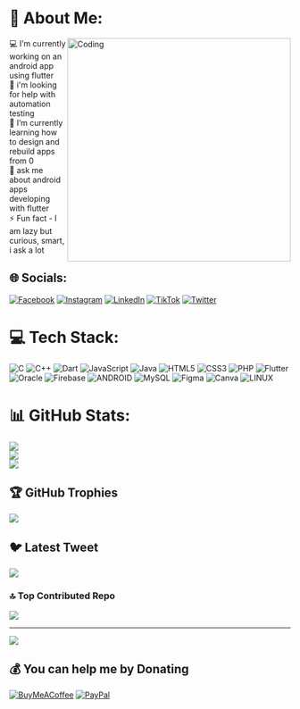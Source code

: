 # 💫 About Me:
<img align="right" alt="Coding" width="400" src="https://i.pinimg.com/originals/e8/f4/53/e8f453469a3ec97ecd354df465d73913.gif">
💻️ I’m currently working on an android app using flutter<br>🤔 i'm looking for help with automation testing<br>🔭 I’m currently learning how to design and rebuild apps from 0<br>💬 ask me about android apps developing with flutter<br>⚡ Fun fact - I am lazy but curious, smart, i ask a lot


## 🌐 Socials:
[![Facebook](https://img.shields.io/badge/Facebook-%231877F2.svg?logo=Facebook&logoColor=white)](https://facebook.com/yazidhl) [![Instagram](https://img.shields.io/badge/Instagram-%23E4405F.svg?logo=Instagram&logoColor=white)](https://instagram.com/https_elyazid) [![LinkedIn](https://img.shields.io/badge/LinkedIn-%230077B5.svg?logo=linkedin&logoColor=white)](https://linkedin.com/in/yazidhalim002) [![TikTok](https://img.shields.io/badge/TikTok-%23000000.svg?logo=TikTok&logoColor=white)](https://tiktok.com/@yazidhalim204) [![Twitter](https://img.shields.io/badge/Twitter-%231DA1F2.svg?logo=Twitter&logoColor=white)](https://twitter.com/yazidhalim001) 

# 💻 Tech Stack:
![C](https://img.shields.io/badge/c-%2300599C.svg?style=for-the-badge&logo=c&logoColor=white) ![C++](https://img.shields.io/badge/c++-%2300599C.svg?style=for-the-badge&logo=c%2B%2B&logoColor=white) ![Dart](https://img.shields.io/badge/dart-%230175C2.svg?style=for-the-badge&logo=dart&logoColor=white) ![JavaScript](https://img.shields.io/badge/javascript-%23323330.svg?style=for-the-badge&logo=javascript&logoColor=%23F7DF1E) ![Java](https://img.shields.io/badge/java-%23ED8B00.svg?style=for-the-badge&logo=java&logoColor=white) ![HTML5](https://img.shields.io/badge/html5-%23E34F26.svg?style=for-the-badge&logo=html5&logoColor=white) ![CSS3](https://img.shields.io/badge/css3-%231572B6.svg?style=for-the-badge&logo=css3&logoColor=white) ![PHP](https://img.shields.io/badge/php-%23777BB4.svg?style=for-the-badge&logo=php&logoColor=white) ![Flutter](https://img.shields.io/badge/Flutter-%2302569B.svg?style=for-the-badge&logo=Flutter&logoColor=white) ![Oracle](https://img.shields.io/badge/Oracle-F80000?style=for-the-badge&logo=oracle&logoColor=white) ![Firebase](https://img.shields.io/badge/firebase-%23039BE5.svg?style=for-the-badge&logo=firebase) ![ANDROID](https://img.shields.io/badge/android-%2320232a.svg?style=for-the-badge&logo=android&logoColor=%a4c639) ![MySQL](https://img.shields.io/badge/mysql-%2300f.svg?style=for-the-badge&logo=mysql&logoColor=white) 	![Figma](https://img.shields.io/badge/figma-%23F24E1E.svg?style=for-the-badge&logo=figma&logoColor=white) ![Canva](https://img.shields.io/badge/Canva-%2300C4CC.svg?style=for-the-badge&logo=Canva&logoColor=white) ![LINUX](https://img.shields.io/badge/Linux-FCC624?style=for-the-badge&logo=linux&logoColor=black)
# 📊 GitHub Stats:
![](https://github-readme-stats.vercel.app/api?username=yazidhalim002&theme=blue-green&hide_border=false&include_all_commits=true&count_private=true)<br/>
![](https://github-readme-streak-stats.herokuapp.com/?user=yazidhalim002&theme=blue-green&hide_border=false)<br/>
![](https://github-readme-stats.vercel.app/api/top-langs/?username=yazidhalim002&theme=blue-green&hide_border=false&include_all_commits=true&count_private=true&layout=compact)

## 🏆 GitHub Trophies
![](https://github-profile-trophy.vercel.app/?username=yazidhalim002&theme=radical&no-frame=false&no-bg=true&margin-w=4)

## 🐦 Latest Tweet
[![](https://gtce.itsvg.in/api?username=yazidhalim001)](https://github.com/VishwaGauravIn/github-twitter-card-embed)

### 🔝 Top Contributed Repo
![](https://github-contributor-stats.vercel.app/api?username=yazidhalim002&limit=5&theme=dark&combine_all_yearly_contributions=true)

---
[![](https://visitcount.itsvg.in/api?id=yazidhalim002&icon=0&color=0)](https://visitcount.itsvg.in)

  ## 💰 You can help me by Donating
  [![BuyMeACoffee](https://img.shields.io/badge/Buy%20Me%20a%20Coffee-ffdd00?style=for-the-badge&logo=buy-me-a-coffee&logoColor=black)](https://buymeacoffee.com/yazidhalim) [![PayPal](https://img.shields.io/badge/PayPal-00457C?style=for-the-badge&logo=paypal&logoColor=white)](https://paypal.me/yazidhalim) 

  
<!-- Proudly created with GPRM ( https://gprm.itsvg.in ) -->
